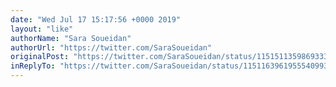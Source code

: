 ```yaml
---
date: "Wed Jul 17 15:17:56 +0000 2019"
layout: "like"
authorName: "Sara Soueidan"
authorUrl: "https://twitter.com/SaraSoueidan"
originalPost: "https://twitter.com/SaraSoueidan/status/1151511359869333506"
inReplyTo: "https://twitter.com/SaraSoueidan/status/1151163961955540993"
---
```

